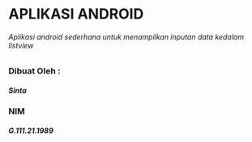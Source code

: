 # APLIKASI ANDROID
###### Aplikasi android sederhana untuk menampilkan inputan data kedalam listview

### Dibuat Oleh :
##### Sinta
### NIM
##### G.111.21.1989